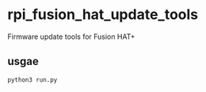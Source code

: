 # rpi_fusion_hat_update_tools
Firmware update tools for Fusion HAT+

## usgae
```
python3 run.py
```